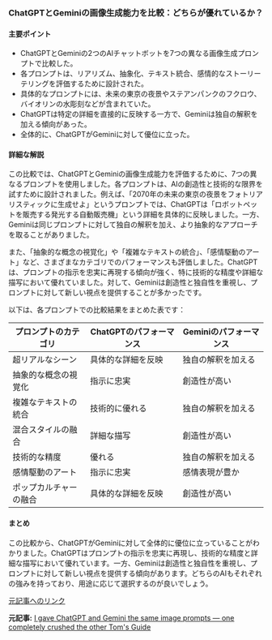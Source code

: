 ### ChatGPTとGeminiの画像生成能力を比較：どちらが優れているか？

#### 主要ポイント
- ChatGPTとGeminiの2つのAIチャットボットを7つの異なる画像生成プロンプトで比較した。
- 各プロンプトは、リアリズム、抽象化、テキスト統合、感情的なストーリーテリングを評価するために設計された。
- 具体的なプロンプトには、未来の東京の夜景やステアンパンクのフクロウ、バイオリンの水彫刻などが含まれていた。
- ChatGPTは特定の詳細を直接的に反映する一方で、Geminiは独自の解釈を加える傾向があった。
- 全体的に、ChatGPTがGeminiに対して優位に立った。

#### 詳細な解説

この比較では、ChatGPTとGeminiの画像生成能力を評価するために、7つの異なるプロンプトを使用しました。各プロンプトは、AIの創造性と技術的な限界を試すために設計されました。例えば、「2070年の未来の東京の夜景をフォトリアリスティックに生成せよ」というプロンプトでは、ChatGPTは「ロボットペットを販売する発光する自動販売機」という詳細を具体的に反映しました。一方、Geminiは同じプロンプトに対して独自の解釈を加え、より抽象的なアプローチを取ることがありました。

また、「抽象的な概念の視覚化」や「複雑なテキストの統合」、「感情駆動のアート」など、さまざまなカテゴリでのパフォーマンスも評価しました。ChatGPTは、プロンプトの指示を忠実に再現する傾向が強く、特に技術的な精度や詳細な描写において優れていました。対して、Geminiは創造性と独自性を重視し、プロンプトに対して新しい視点を提供することが多かったです。

以下は、各プロンプトでの比較結果をまとめた表です：

| プロンプトのカテゴリ | ChatGPTのパフォーマンス | Geminiのパフォーマンス |
|-----------------------|--------------------------|-------------------------|
| 超リアルなシーン | 具体的な詳細を反映 | 独自の解釈を加える |
| 抽象的な概念の視覚化 | 指示に忠実 | 創造性が高い |
| 複雑なテキストの統合 | 技術的に優れる | 独自の解釈を加える |
| 混合スタイルの融合 | 詳細な描写 | 創造性が高い |
| 技術的な精度 | 優れる | 独自の解釈を加える |
| 感情駆動のアート | 指示に忠実 | 感情表現が豊か |
| ポップカルチャーの融合 | 具体的な詳細を反映 | 創造性が高い |

#### まとめ

この比較から、ChatGPTがGeminiに対して全体的に優位に立っていることがわかりました。ChatGPTはプロンプトの指示を忠実に再現し、技術的な精度と詳細な描写において優れています。一方、Geminiは創造性と独自性を重視し、プロンプトに対して新しい視点を提供する傾向があります。どちらのAIもそれぞれの強みを持っており、用途に応じて選択するのが良いでしょう。

[元記事へのリンク](https://www.tomsguide.com/face-off/i-gave-chatgpt-and-gemini-the-same-image-prompts-one-completely-crushed-the-other)

**元記事:** [I gave ChatGPT and Gemini the same image prompts — one completely crushed the other Tom's Guide](https://www.tomsguide.com/ai/i-gave-chatgpt-vs-gemini-the-same-image-prompts-one-completely-crushed-the-other)